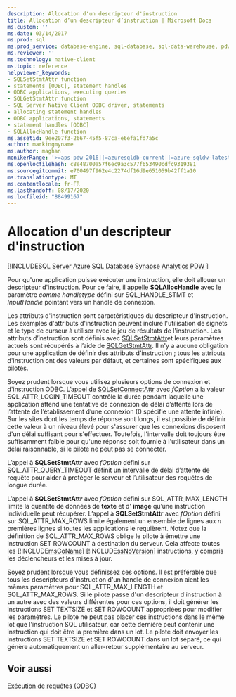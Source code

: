 ```yaml
---
description: Allocation d'un descripteur d'instruction
title: Allocation d’un descripteur d’instruction | Microsoft Docs
ms.custom: ''
ms.date: 03/14/2017
ms.prod: sql
ms.prod_service: database-engine, sql-database, sql-data-warehouse, pdw
ms.reviewer: ''
ms.technology: native-client
ms.topic: reference
helpviewer_keywords:
- SQLSetStmtAttr function
- statements [ODBC], statement handles
- ODBC applications, executing queries
- SQLGetStmtAttr function
- SQL Server Native Client ODBC driver, statements
- allocating statement handles
- ODBC applications, statements
- statement handles [ODBC]
- SQLAllocHandle function
ms.assetid: 9ee207f3-2667-45f5-87ca-e6efa1fd7a5c
author: markingmyname
ms.author: maghan
monikerRange: '>=aps-pdw-2016||=azuresqldb-current||=azure-sqldw-latest||>=sql-server-2016||=sqlallproducts-allversions||>=sql-server-linux-2017||=azuresqldb-mi-current'
ms.openlocfilehash: c8e48700a57f6ec9a3c577f653490cdfc9319381
ms.sourcegitcommit: e700497f962e4c2274df16d9e651059b42ff1a10
ms.translationtype: MT
ms.contentlocale: fr-FR
ms.lasthandoff: 08/17/2020
ms.locfileid: "88499167"
---
```

# <a name="allocating-a-statement-handle"></a>Allocation d'un descripteur d'instruction
[!INCLUDE[SQL Server Azure SQL Database Synapse Analytics PDW ](../../includes/applies-to-version/sql-asdb-asdbmi-asa-pdw.md)]

  Pour qu'une application puisse exécuter une instruction, elle doit allouer un descripteur d'instruction. Pour ce faire, il appelle **SQLAllocHandle** avec le paramètre *comme handletype* défini sur SQL_HANDLE_STMT et *InputHandle* pointant vers un handle de connexion.  
  
 Les attributs d'instruction sont caractéristiques du descripteur d'instruction. Les exemples d'attributs d'instruction peuvent inclure l'utilisation de signets et le type de curseur à utiliser avec le jeu de résultats de l'instruction. Les attributs d’instruction sont définis avec [SQLSetStmtAttr](../../relational-databases/native-client-odbc-api/sqlsetstmtattr.md)et leurs paramètres actuels sont récupérés à l’aide de [SQLGetStmtAttr](../../relational-databases/native-client-odbc-api/sqlgetstmtattr.md). Il n'y a aucune obligation pour une application de définir des attributs d'instruction ; tous les attributs d'instruction ont des valeurs par défaut, et certaines sont spécifiques aux pilotes.  
  
 Soyez prudent lorsque vous utilisez plusieurs options de connexion et d'instruction ODBC. L’appel de [SQLSetConnectAttr](../../relational-databases/native-client-odbc-api/sqlsetconnectattr.md) avec *fOption* a la valeur SQL_ATTR_LOGIN_TIMEOUT contrôle la durée pendant laquelle une application attend une tentative de connexion de délai d’attente lors de l’attente de l’établissement d’une connexion (0 spécifie une attente infinie). Sur les sites dont les temps de réponse sont longs, il est possible de définir cette valeur à un niveau élevé pour s'assurer que les connexions disposent d'un délai suffisant pour s'effectuer. Toutefois, l'intervalle doit toujours être suffisamment faible pour qu'une réponse soit fournie à l'utilisateur dans un délai raisonnable, si le pilote ne peut pas se connecter.  
  
 L’appel à **SQLSetStmtAttr** avec *fOption* défini sur SQL_ATTR_QUERY_TIMEOUT définit un intervalle de délai d’attente de requête pour aider à protéger le serveur et l’utilisateur des requêtes de longue durée.  
  
 L’appel à **SQLSetStmtAttr** avec *fOption* défini sur SQL_ATTR_MAX_LENGTH limite la quantité de données de **texte** et d' **image** qu’une instruction individuelle peut récupérer. L’appel à **SQLSetStmtAttr** avec *fOption* défini sur SQL_ATTR_MAX_ROWS limite également un ensemble de lignes aux *n* premières lignes si toutes les applications le requièrent. Notez que la définition de SQL_ATTR_MAX_ROWS oblige le pilote à émettre une instruction SET ROWCOUNT à destination du serveur. Cela affecte toutes les [!INCLUDE[msCoName](../../includes/msconame-md.md)] [!INCLUDE[ssNoVersion](../../includes/ssnoversion-md.md)] instructions, y compris les déclencheurs et les mises à jour.  
  
 Soyez prudent lorsque vous définissez ces options. Il est préférable que tous les descripteurs d'instruction d'un handle de connexion aient les mêmes paramètres pour SQL_ATTR_MAX_LENGTH et SQL_ATTR_MAX_ROWS. Si le pilote passe d'un descripteur d'instruction à un autre avec des valeurs différentes pour ces options, il doit générer les instructions SET TEXTSIZE et SET ROWCOUNT appropriées pour modifier les paramètres. Le pilote ne peut pas placer ces instructions dans le même lot que l'instruction SQL utilisateur, car cette dernière peut contenir une instruction qui doit être la première dans un lot. Le pilote doit envoyer les instructions SET TEXTSIZE et SET ROWCOUNT dans un lot séparé, ce qui génère automatiquement un aller-retour supplémentaire au serveur.  
  
## <a name="see-also"></a>Voir aussi  
 [Exécution de requêtes &#40;ODBC&#41;](../../relational-databases/native-client-odbc-queries/executing-queries-odbc.md)  
  
  
